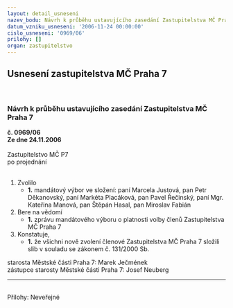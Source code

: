 ```yaml
---
layout: detail_usneseni
nazev_bodu: Návrh k průběhu ustavujícího zasedání Zastupitelstva MČ Praha 7
datum_vzniku_usneseni: '2006-11-24 00:00:00'
cislo_usneseni: '0969/06'
prilohy: []
organ: zastupitelstvo
---
```

<div id="ucUsn_pList" class="usn">
	<span><h2>Usnesení zastupitelstva MČ Praha 7 </h2>
<br></span><div class="standBody">
<span><h3>Návrh k průběhu ustavujícího zasedání Zastupitelstva MČ Praha 7</h3></span><div class="center">
		<strong>č. 0969/06</strong><br>
	</div>
<div class="center">
		<strong>Ze dne 24.11.2006</strong><br><br>
	</div>Zastupitelstvo MČ P7<br> po projednání<br><br><ol>
<li>Zvolilo<ul><li>
<strong>1.</strong> mandátový výbor ve složení: paní Marcela Justová, pan Petr Děkanovský, paní Markéta Placáková, pan Pavel Řečinský, paní Mgr. Kateřina Manová, pan Štěpán Hasal, pan Miroslav Fabián</li></ul>
</li>
<li>Bere na vědomí<ul><li>
<strong>1.</strong> zprávu mandátového výboru o platnosti volby členů Zastupitelstva MČ Praha 7</li></ul>
</li>
<li>Konstatuje,<ul><li>
<strong>1.</strong> že všichni nově zvolení členové Zastupitelstva MČ Praha 7 složili slib v souladu se zákonem č. 131/2000 Sb.</li></ul>
</li>
</ol>starosta Městské části Praha 7:   Marek Ječmének<br>zástupce starosty Městské části Praha 7:    Josef Neuberg<hr>
<br>Přílohy: Neveřejné</div>
</div>